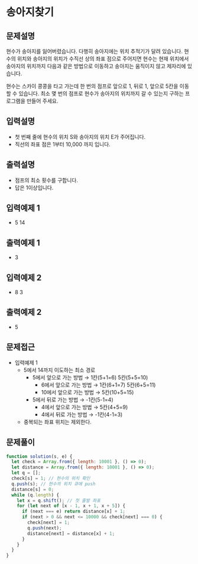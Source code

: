 # 송아지찾기

## 문제설명

현수가 송아지를 잃어버렸습니다. 다행히 송아지에는 위치 추적기가 달려 있습니다. 현수의 위치와 송아지의 위치가 수직선 상의 좌표 점으로 주어지면 현수는 현재 위치에서 송아지의 위치까지 다음과 같은 방법으로 이동하고 송아지는 움직이지 않고 제자리에 있습니다.

현수는 스카이 콩콩을 타고 가는데 한 번의 점프로 앞으로 1, 뒤로 1, 앞으로 5칸을 이동할 수 있습니다. 최소 몇 번의 점프로 현수가 송아지의 위치까지 갈 수 있는지 구하는 프로그램을 만들어 주세요.

## 입력설명

- 첫 번째 줄에 현수의 위치 S와 송아지의 위치 E가 주어집니다.
- 직선의 좌표 점은 1부터 10,000 까지 입니다.

## 출력설명

- 점프의 최소 횟수를 구합니다.
- 답은 1이상입니다.

## 입력예제 1

- 5 14

## 출력예제 1

- 3

## 입력예제 2

- 8 3

## 출력예제 2

- 5

## 문제접근

- 입력예제 1
  - 5에서 14까지 이도하는 최소 경로
    - 5에서 앞으로 가는 방법 → 1칸(5+1=6) 5칸(5+5=10)
      - 6에서 앞으로 가는 방법 → 1칸(6+1=7) 5칸(6+5=11)
      - 10에서 앞으로 가는 방법 → 5칸(10+5=15)
    - 5에서 뒤로 가는 방법 → -1칸(5-1=4)
      - 4에서 앞으로 가는 방법 → 5칸(4+5=9)
      - 4에서 뒤로 가는 방법 → -1칸(4-1=3)
  - 중복되는 좌표 위치는 제외한다.

## 문제풀이

```js
function solution(s, e) {
  let check = Array.from({ length: 10001 }, () => 0);
  let distance = Array.from({ length: 10001 }, () => 0);
  let q = [];
  check[s] = 1; // 현수의 위치 확인
  q.push(s); // 현수의 위치 큐에 push
  distance[s] = 0;
  while (q.length) {
    let x = q.shift(); // 첫 줄발 좌표
    for (let next of [x - 1, x + 1, x + 5]) {
      if (next === e) return distance[x] + 1;
      if (next > 0 && next <= 10000 && check[next] === 0) {
        check[next] = 1;
        q.push(next);
        distance[next] = distance[x] + 1;
      }
    }
  }
}
```
